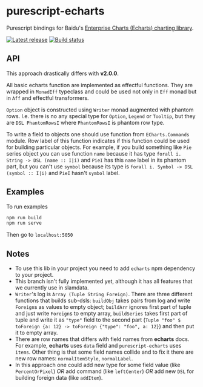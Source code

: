 # purescript-echarts

Purescript bindings for Baidu's [Enterprise Charts (Echarts) charting library](https://github.com/ecomfe/echarts).

[![Latest release](http://img.shields.io/github/release/slamdata/purescript-echarts.svg)](https://github.com/slamdata/purescript-echarts/releases)
[![Build status](https://travis-ci.org/slamdata/purescript-echarts.svg?branch=master)](https://travis-ci.org/slamdata/purescript-echarts)

## API

This approach drastically differs with __v2.0.0__.

All basic echarts function are implemented as effectful functions. They are wrapped in `MonadEff` typeclass and could be used not only in `Eff` monad but in `Aff` and effectful transformers.

`Option` object is constructed using `Writer` monad augmented with phantom rows. I.e. there is no any
special type for `Option`, `Legend` or `Tooltip`, but they are `DSL PhantomRowsI` where `PhantomRowsI` is phantom row type.

To write a field to objects one should use function from `ECharts.Commands` module. Row label of this function indicates if this function could be used for building particular objects. For example, if you build something like `Pie` series object you can use function `name` because it has type `forall i. String -> DSL (name :: I|i)` and `PieI` has this `name` label in its phantom part, but you can't use `symbol` because its type is `forall i. Symbol -> DSL (symbol :: I|i)` and `PieI` hasn't `symbol` label.

## Examples

To run examples
```bash
npm run build
npm run serve
```
Then go to `localhost:5050`

## Notes

* To use this lib in your project you need to add `echarts` npm dependency to your project.
* This branch isn't fully implemented yet, although it has all features that we currently use in slamdata.
* `Writer`'s log is `Array (Tuple String Foreign)`. There are three different functions that builds sub-dsls: `buildObj` takes pairs from log and write `Foreign`s as values to empty object; `buildArr` ignores first part of tuple and just write `Foreign`s to empty array, `buildSeries` takes first part of tuple and write it as `"type"` field to the second part (`Tuple "foo" $ toForeign {a: 12} -> toForeign {"type": "foo", a: 12}`) and then put it to empty array.
* There are row names that differs with field names from __echarts__ docs. For example, __echarts__ uses `data` field and `purescript-echarts` uses `items`. Other thing is that some field names collide and to fix it there are new row names: `normalItemStyle`, `normalLabel`.
* In this approach one could add new type for some field value (like `PercentOrPixel`) _OR_ add command (like `leftCenter`) _OR_ add new `DSL` for building foreign data (like `addItem`).
